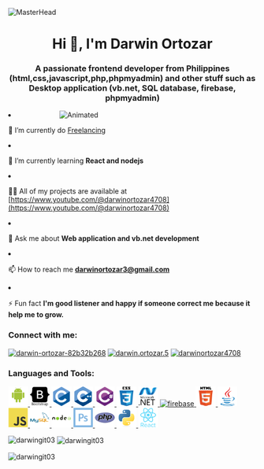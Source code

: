 ![MasterHead](https://visme.co/blog/wp-content/uploads/2019/10/animated-presentation-software-header.gif)
<h1 align="center">Hi 👋, I'm Darwin Ortozar</h1>
<h3 align="center">A passionate frontend developer from Philippines (html,css,javascript,php,phpmyadmin) and other stuff such as Desktop application (vb.net, SQL database, firebase, phpmyadmin)</h3>
<img align="right" alt ="Animated" width="400px" src="https://image.freepik.com/free-vector/programmer-coder-flat-vector-illustration-software-engineer-professional-developer-isolated-cartoon-character-call-center-it-department-worker-freelancer-outsourcer_151150-291.jpg"

- 🔭 I’m currently do [Freelancing](https://www.youtube.com/@darwinortozar4708)

- 🌱 I’m currently learning **React and nodejs**

- 👨‍💻 All of my projects are available at [https://www.youtube.com/@darwinortozar4708](https://www.youtube.com/@darwinortozar4708)

- 💬 Ask me about **Web application and vb.net development**

- 📫 How to reach me **darwinortozar3@gmail.com**

- ⚡ Fun fact **I'm good listener and happy if someone correct me because it help me to grow.**

<h3 align="left">Connect with me:</h3>
<p align="left">
<a href="https://linkedin.com/in/darwin-ortozar-82b32b268" target="blank"><img align="center" src="https://raw.githubusercontent.com/rahuldkjain/github-profile-readme-generator/master/src/images/icons/Social/linked-in-alt.svg" alt="darwin-ortozar-82b32b268" height="30" width="40" /></a>
<a href="https://fb.com/darwin.ortozar.5" target="blank"><img align="center" src="https://raw.githubusercontent.com/rahuldkjain/github-profile-readme-generator/master/src/images/icons/Social/facebook.svg" alt="darwin.ortozar.5" height="30" width="40" /></a>
<a href="https://www.youtube.com/c/darwinortozar4708" target="blank"><img align="center" src="https://raw.githubusercontent.com/rahuldkjain/github-profile-readme-generator/master/src/images/icons/Social/youtube.svg" alt="darwinortozar4708" height="30" width="40" /></a>
</p>

<h3 align="left">Languages and Tools:</h3>
<p align="left"> <a href="https://developer.android.com" target="_blank" rel="noreferrer"> <img src="https://raw.githubusercontent.com/devicons/devicon/master/icons/android/android-original-wordmark.svg" alt="android" width="40" height="40"/> </a> <a href="https://getbootstrap.com" target="_blank" rel="noreferrer"> <img src="https://raw.githubusercontent.com/devicons/devicon/master/icons/bootstrap/bootstrap-plain-wordmark.svg" alt="bootstrap" width="40" height="40"/> </a> <a href="https://www.cprogramming.com/" target="_blank" rel="noreferrer"> <img src="https://raw.githubusercontent.com/devicons/devicon/master/icons/c/c-original.svg" alt="c" width="40" height="40"/> </a> <a href="https://www.w3schools.com/cpp/" target="_blank" rel="noreferrer"> <img src="https://raw.githubusercontent.com/devicons/devicon/master/icons/cplusplus/cplusplus-original.svg" alt="cplusplus" width="40" height="40"/> </a> <a href="https://www.w3schools.com/cs/" target="_blank" rel="noreferrer"> <img src="https://raw.githubusercontent.com/devicons/devicon/master/icons/csharp/csharp-original.svg" alt="csharp" width="40" height="40"/> </a> <a href="https://www.w3schools.com/css/" target="_blank" rel="noreferrer"> <img src="https://raw.githubusercontent.com/devicons/devicon/master/icons/css3/css3-original-wordmark.svg" alt="css3" width="40" height="40"/> </a> <a href="https://dotnet.microsoft.com/" target="_blank" rel="noreferrer"> <img src="https://raw.githubusercontent.com/devicons/devicon/master/icons/dot-net/dot-net-original-wordmark.svg" alt="dotnet" width="40" height="40"/> </a> <a href="https://firebase.google.com/" target="_blank" rel="noreferrer"> <img src="https://www.vectorlogo.zone/logos/firebase/firebase-icon.svg" alt="firebase" width="40" height="40"/> </a> <a href="https://www.w3.org/html/" target="_blank" rel="noreferrer"> <img src="https://raw.githubusercontent.com/devicons/devicon/master/icons/html5/html5-original-wordmark.svg" alt="html5" width="40" height="40"/> </a> <a href="https://www.java.com" target="_blank" rel="noreferrer"> <img src="https://raw.githubusercontent.com/devicons/devicon/master/icons/java/java-original.svg" alt="java" width="40" height="40"/> </a> <a href="https://developer.mozilla.org/en-US/docs/Web/JavaScript" target="_blank" rel="noreferrer"> <img src="https://raw.githubusercontent.com/devicons/devicon/master/icons/javascript/javascript-original.svg" alt="javascript" width="40" height="40"/> </a> <a href="https://www.mysql.com/" target="_blank" rel="noreferrer"> <img src="https://raw.githubusercontent.com/devicons/devicon/master/icons/mysql/mysql-original-wordmark.svg" alt="mysql" width="40" height="40"/> </a> <a href="https://nodejs.org" target="_blank" rel="noreferrer"> <img src="https://raw.githubusercontent.com/devicons/devicon/master/icons/nodejs/nodejs-original-wordmark.svg" alt="nodejs" width="40" height="40"/> </a> <a href="https://www.photoshop.com/en" target="_blank" rel="noreferrer"> <img src="https://raw.githubusercontent.com/devicons/devicon/master/icons/photoshop/photoshop-line.svg" alt="photoshop" width="40" height="40"/> </a> <a href="https://www.php.net" target="_blank" rel="noreferrer"> <img src="https://raw.githubusercontent.com/devicons/devicon/master/icons/php/php-original.svg" alt="php" width="40" height="40"/> </a> <a href="https://www.python.org" target="_blank" rel="noreferrer"> <img src="https://raw.githubusercontent.com/devicons/devicon/master/icons/python/python-original.svg" alt="python" width="40" height="40"/> </a> <a href="https://reactjs.org/" target="_blank" rel="noreferrer"> <img src="https://raw.githubusercontent.com/devicons/devicon/master/icons/react/react-original-wordmark.svg" alt="react" width="40" height="40"/> </a> </p>

<p><img align="left" src="https://github-readme-stats.vercel.app/api/top-langs?username=darwingit03&show_icons=true&locale=en&layout=compact" alt="darwingit03" /></p>

<p>&nbsp;<img align="center" src="https://github-readme-stats.vercel.app/api?username=darwingit03&show_icons=true&locale=en" alt="darwingit03" /></p>

<p><img align="center" src="https://github-readme-streak-stats.herokuapp.com/?user=darwingit03&" alt="darwingit03" /></p>
